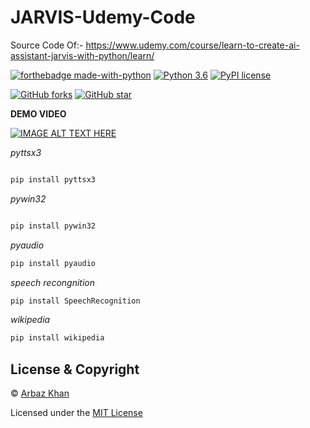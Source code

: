 # JARVIS-Udemy-Code
Source Code Of:- https://www.udemy.com/course/learn-to-create-ai-assistant-jarvis-with-python/learn/



[![forthebadge made-with-python](http://ForTheBadge.com/images/badges/made-with-python.svg)](https://www.python.org/)                  [![Python 3.6](https://img.shields.io/badge/python-3.6-blue.svg)](https://www.python.org/downloads/release/python-360/)          [![PyPI license](https://img.shields.io/pypi/l/ansicolortags.svg)](https://pypi.python.org/pypi/ansicolortags/)
 
 [![GitHub forks](https://img.shields.io/github/forks/arbazkhan4712/JARVIS-Udemy-Code?style=social)](https://GitHub.com/Naereen/StrapDown.js/network/)                 [![GitHub star](https://img.shields.io/github/stars/arbazkhan4712/JARVIS-Udemy-Code?style=social)](https://GitHub.com/Naereen/StrapDown.js/network/)

**DEMO VIDEO**

[![IMAGE ALT TEXT HERE](https://img.youtube.com/vi/MN0X32itxFs/0.jpg)](https://www.youtube.com/watch?v=MN0X32itxFs)


*pyttsx3*
```python

pip install pyttsx3
```

*pywin32*
```python

pip install pywin32
```
*pyaudio*
```python
pip install pyaudio
```
*speech recongnition*
```python
pip install SpeechRecognition
```
*wikipedia*
```python
pip install wikipedia
```

## License & Copyright
© [Arbaz Khan](https://arbazkhan4712.github.io/Contact.html)

Licensed under the [MIT License](LICENSE)

